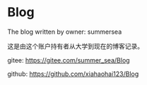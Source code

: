 # Blog
The blog written by owner: summersea

这是由这个账户持有者从大学到现在的博客记录。

gitee: https://gitee.com/summer_sea/Blog

github: https://github.com/xiahaohai123/Blog